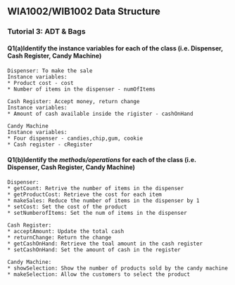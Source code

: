 ## WIA1002/WIB1002 Data Structure
### Tutorial 3: ADT & Bags

#### Q1(a)Identify the instance variables for each of the class (i.e. Dispenser, Cash Register, Candy Machine)
```plaintext
Dispenser: To make the sale
Instance variables:
* Product cost - cost
* Number of items in the dispenser - numOfItems

Cash Register: Accept money, return change
Instance variables:
* Amount of cash available inside the rigister - cashOnHand

Candy Machine
Instance variables:
* Four dispenser - candies,chip,gum, cookie
* Cash register - cRegister
```

#### Q1(b)Identify the *methods/operations* for each of the class (i.e. Dispenser, Cash Register, Candy Machine)
```plaintext
Dispenser:
* getCount: Retrive the number of items in the dispenser
* getProductCost: Retrieve the cost for each item
* makeSales: Reduce the number of items in the dispenser by 1
* setCost: Set the cost of the product
* setNumberofItems: Set the num of items in the dispenser

Cash Register:
* acceptAmount: Update the total cash
* returnChange: Return the change
* getCashOnHand: Retrieve the toal amount in the cash register
* setCashOnHand: Set the amount of cash in the register

Candy Machine:
* showSelection: Show the number of products sold by the candy machine
* makeSelection: Allow the customers to select the product
```



